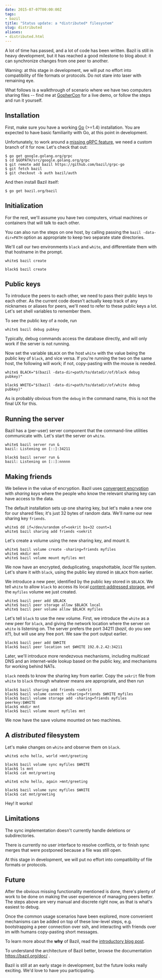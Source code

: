 ```yaml
---
date: 2015-07-07T00:00:00Z
tags:
- bazil
title: "Status update: a *distributed* filesystem"
slug: distributed
aliases:
- distributed.html
---
```


A lot of time has passed, and a lot of code has been written. Bazil is
still in heavy development, but it has reached a good milestone to
blog about: it can synchronize changes from one peer to another.

Warning: at this stage in development, we will put no effort into
compatibility of file formats or protocols. Do not stare into laser
with remaining eye.

What follows is a walkthrough of scenario where we have two computers
sharing files -- find me at [GopherCon](http://www.gophercon.com/) for
a live demo, or follow the steps and run it yourself.


## Installation

First, make sure you have a working [Go](http://golang.org/) (>=1.4)
installation. You are expected to have basic familiarity with Go, at
this point in development.

Unfortunately, to work around a
[missing gRPC feature](https://github.com/grpc/grpc-go/issues/111), we
need a custom branch of it for now. Let's check that out:

```console
$ go get google.golang.org/grpc
$ cd $GOPATH/src/google.golang.org/grpc
$ git remote add bazil https://github.com/bazil/grpc-go
$ git fetch bazil
$ git checkout -b auth bazil/auth
```

And then install Bazil itself:

```console
$ go get bazil.org/bazil
```


## Initialization

For the rest, we'll assume you have two computers, virtual machines or
containers that will talk to each other.

You can also run the steps on one host, by calling passing the `bazil
-data-dir=PATH` option as appropriate to keep two separate state
directories.

We'll call our two environments `black` and `white`, and differentiate
them with that hostname in the prompt.

```console
white$ bazil create
```

```console
black$ bazil create
```

## Public keys

To introduce the peers to each other, we need to pass their public
keys to each other. As the current code doesn't actually keep track of
any nicknames or aliases for peers, we'll need to refer to these
public keys a lot. Let's set shell variables to remember them.

To see the public key of a node, run

```console
white$ bazil debug pubkey
```

Typically, debug commands access the database directly, and will only
work if the server is not running.

Now set the variable `$BLACK` on the host `white` with the value being
the public key of `black`, and vice versa. If you're running the two
on the same host, the following will work; if not, copy-pasting with
the mouse is needed.

```console
white$ BLACK="$(bazil -data-dir=path/to/datadir/of/black debug pubkey)"
```

```console
black$ WHITE="$(bazil -data-dir=path/to/datadir/of/white debug pubkey)"
```

As is probably obvious from the `debug` in the command name, this is
not the final UX for this.


## Running the server

Bazil has a (per-user) server component that the command-line
utilities communicate with. Let's start the server on `white`.

```console
white$ bazil server run &
bazil: Listening on [::]:34211
```

```console
black$ bazil server run &
bazil: Listening on [::]:nnnnn
```

## Making friends

We believe in the value of encryption. Bazil uses
[convergent encryption](https://bazil.org/doc/architecture/) with
*sharing keys* where the people who know the relevant sharing key can
have access to the data.

The default installation sets up one sharing key, but let's make a new
one for our shared files; it's just 32 bytes of random data. We'll
name our new sharing key `friends`.

```console
white$ dd if=/dev/urandom of=sekrit bs=32 count=1
white$ bazil sharing add friends <sekrit
```

Let's create a volume using the new sharing key, and mount it.

```console
white$ bazil volume create -sharing=friends myfiles
white$ mkdir mnt
white$ bazil volume mount myfiles mnt
```

We now have an encrypted, deduplicating, snapshottable, *local* file
system. Let's share it with `black`, using the public key stored in
`$BLACK` from earlier.

We introduce a new peer, identified by the public key stored in
`$BLACK`. We tell `white` to allow `black` to access its local
[content-addressed storage](https://bazil.org/doc/architecture/), and
the `myfiles` volume we just created.

```console
white$ bazil peer add $BLACK
white$ bazil peer storage allow $BLACK local
white$ bazil peer volume allow $BLACK myfiles
```

Let's tell `black` to use the new volume. First, we introduce the
`white` as a new peer for `black`, and giving the network location
where the server on `white` is listening on. The server prefers the
port 34211 (*bazil*, do you see it?), but will use any free port. We
saw the port output earlier.

```console
black$ bazil peer add $WHITE
black$ bazil peer location set $WHITE 192.0.2.42:34211
```

Later, we'll introduce more rendezvous mechanisms, including multicast
DNS and an internet-wide lookup based on the public key, and
mechanisms for working behind NATs.

`black` needs to know the sharing key from earlier. Copy the `sekrit`
file from `white` to `black` through whatever means are appropriate,
and then run

```console
black$ bazil sharing add friends <sekrit
black$ bazil volume connect -sharing=friends $WHITE myfiles
black$ bazil volume storage add -sharing=friends myfiles peerkey:$WHITE
black$ mkdir mnt
black$ bazil volume mount myfiles mnt
```

We now have the save volume mounted on two machines.


## A *distributed* filesystem

Let's make changes on `white` and observe them on `black`.

```console
white$ echo hello, world >mnt/greeting
```

```console
black$ bazil volume sync myfiles $WHITE
black$ ls mnt
black$ cat mnt/greeting
```

```console
white$ echo hello, again >mnt/greeting
```

```console
black$ bazil volume sync myfiles $WHITE
black$ cat mnt/greeting
```

Hey! It works!


## Limitations

The sync implementation doesn't currently handle deletions or
subdirectories.

There is currently no user interface to resolve conflicts, or to
finish sync merges that were postponed because a file was still open.

At this stage in development, we will put no effort into compatibility
of file formats or protocols.


## Future

After the obvious missing functionality mentioned is done, there's
plenty of work to be done on making the user experience of managing
peers better. The steps above are very manual and discrete right now,
as that is what's easiest to debug.

Once the common usage scenarios have been explored, more convenient
mechanisms can be added on top of these low-level steps, e.g.
bootstrapping a peer connection over ssh, and interacting with friends
over im with humans copy-pasting short messages.

To learn more about the **why** of Bazil, read the
[introductory blog post](https://bazil.org/2014/04/24/introducing-bazil.html).

To understand the architecture of Bazil better, browse the
documentation https://bazil.org/doc/ .

Bazil is still at an early stage in development, but the future looks
really exciting. We'd love to have you participating.
